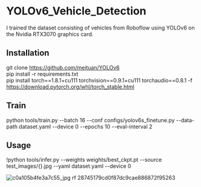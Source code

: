 # YOLOv6_Vehicle_Detection
I trained the dataset consisting of vehicles from Roboflow using YOLOv6 on the Nvidia RTX3070 graphics card.


## Installation

git clone https://github.com/meituan/YOLOv6<br>
pip install -r requirements.txt<br>
pip install torch==1.8.1+cu111 torchvision==0.9.1+cu111 torchaudio==0.8.1 -f https://download.pytorch.org/whl/torch_stable.html<br>

## Train

python tools/train.py --batch 16 --conf configs/yolov6s_finetune.py --data-path dataset.yaml --device 0 --epochs 10 --eval-interval 2

## Usage

!python tools/infer.py --weights weights/best_ckpt.pt --source test_images/{}.jpg --yaml dataset.yaml --device 0


![c0a105b4fe3a7c55_jpg rf 28745179cd0f87dc9cae886872f95263](https://user-images.githubusercontent.com/48621020/197339801-289350a7-6724-41d2-9a42-39f993e10039.jpg)

